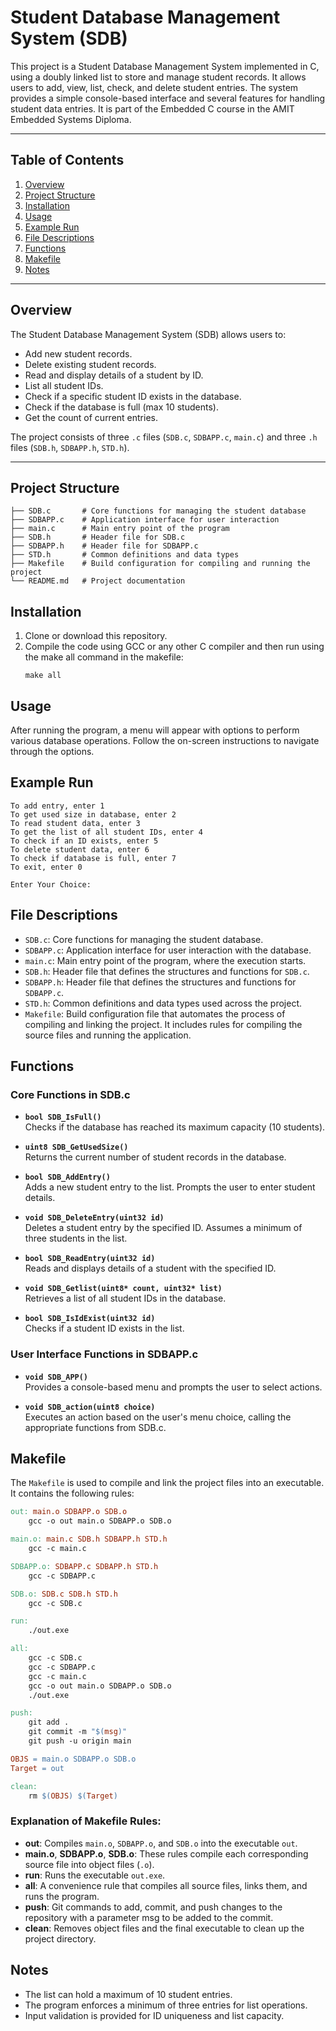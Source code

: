 # Student Database Management System (SDB)

This project is a Student Database Management System implemented in C, using a doubly linked list to store and manage student records. It allows users to add, view, list, check, and delete student entries. The system provides a simple console-based interface and several features for handling student data entries. It is part of the Embedded C course in the AMIT Embedded Systems Diploma.

---

## Table of Contents
1. [Overview](#overview)
2. [Project Structure](#project-structure)
3. [Installation](#installation)
4. [Usage](#usage)
5. [Example Run](#example-run)
6. [File Descriptions](#file-descriptions)
7. [Functions](#functions)
8. [Makefile](#makefile)
9. [Notes](#notes)

---

## Overview
The Student Database Management System (SDB) allows users to:
- Add new student records.
- Delete existing student records.
- Read and display details of a student by ID.
- List all student IDs.
- Check if a specific student ID exists in the database.
- Check if the database is full (max 10 students).
- Get the count of current entries.

The project consists of three `.c` files (`SDB.c`, `SDBAPP.c`, `main.c`) and three `.h` files (`SDB.h`, `SDBAPP.h`, `STD.h`).

---

## Project Structure
```.
├── SDB.c       # Core functions for managing the student database
├── SDBAPP.c    # Application interface for user interaction
├── main.c      # Main entry point of the program
├── SDB.h       # Header file for SDB.c
├── SDBAPP.h    # Header file for SDBAPP.c
├── STD.h       # Common definitions and data types
├── Makefile    # Build configuration for compiling and running the project
└── README.md   # Project documentation
```
## Installation
1. Clone or download this repository.
2. Compile the code using GCC or any other C compiler and then run using the make all command in the makefile:
   ```
   make all
   ```

## Usage
After running the program, a menu will appear with options to perform various database operations. Follow the on-screen instructions to navigate through the options.

## Example Run
```
To add entry, enter 1
To get used size in database, enter 2
To read student data, enter 3
To get the list of all student IDs, enter 4
To check if an ID exists, enter 5
To delete student data, enter 6
To check if database is full, enter 7
To exit, enter 0

Enter Your Choice: 
```


## File Descriptions

- `SDB.c`: Core functions for managing the student database.
- `SDBAPP.c`: Application interface for user interaction with the database.
- `main.c`: Main entry point of the program, where the execution starts.
- `SDB.h`: Header file that defines the structures and functions for `SDB.c`.
- `SDBAPP.h`: Header file that defines the structures and functions for `SDBAPP.c`.
- `STD.h`: Common definitions and data types used across the project.
- `Makefile`: Build configuration file that automates the process of compiling and linking the project. It includes rules for compiling the source files and running the application.

## Functions

### Core Functions in SDB.c

- **`bool SDB_IsFull()`**  
  Checks if the database has reached its maximum capacity (10 students).

- **`uint8 SDB_GetUsedSize()`**  
  Returns the current number of student records in the database.

- **`bool SDB_AddEntry()`**  
  Adds a new student entry to the list. Prompts the user to enter student details.

- **`void SDB_DeleteEntry(uint32 id)`**  
  Deletes a student entry by the specified ID. Assumes a minimum of three students in the list.

- **`bool SDB_ReadEntry(uint32 id)`**  
  Reads and displays details of a student with the specified ID.

- **`void SDB_Getlist(uint8* count, uint32* list)`**  
  Retrieves a list of all student IDs in the database.

- **`bool SDB_IsIdExist(uint32 id)`**  
  Checks if a student ID exists in the list.

### User Interface Functions in SDBAPP.c

- **`void SDB_APP()`**  
  Provides a console-based menu and prompts the user to select actions.

- **`void SDB_action(uint8 choice)`**  
  Executes an action based on the user's menu choice, calling the appropriate functions from SDB.c.


## Makefile

The `Makefile` is used to compile and link the project files into an executable. It contains the following rules:

```makefile
out: main.o SDBAPP.o SDB.o
	gcc -o out main.o SDBAPP.o SDB.o

main.o: main.c SDB.h SDBAPP.h STD.h
	gcc -c main.c

SDBAPP.o: SDBAPP.c SDBAPP.h STD.h
	gcc -c SDBAPP.c

SDB.o: SDB.c SDB.h STD.h
	gcc -c SDB.c

run:
	./out.exe

all:
	gcc -c SDB.c
	gcc -c SDBAPP.c
	gcc -c main.c
	gcc -o out main.o SDBAPP.o SDB.o
	./out.exe

push:
	git add .
	git commit -m "$(msg)"
	git push -u origin main

OBJS = main.o SDBAPP.o SDB.o
Target = out

clean:
	rm $(OBJS) $(Target)
```

### Explanation of Makefile Rules:

- **out**: Compiles `main.o`, `SDBAPP.o`, and `SDB.o` into the executable `out`.
- **main.o**, **SDBAPP.o**, **SDB.o**: These rules compile each corresponding source file into object files (`.o`).
- **run**: Runs the executable `out.exe`.
- **all**: A convenience rule that compiles all source files, links them, and runs the program.
- **push**: Git commands to add, commit, and push changes to the repository with a parameter msg to be added to the commit.
- **clean**: Removes object files and the final executable to clean up the project directory.

## Notes

- The list can hold a maximum of 10 student entries.
- The program enforces a minimum of three entries for list operations.
- Input validation is provided for ID uniqueness and list capacity.

